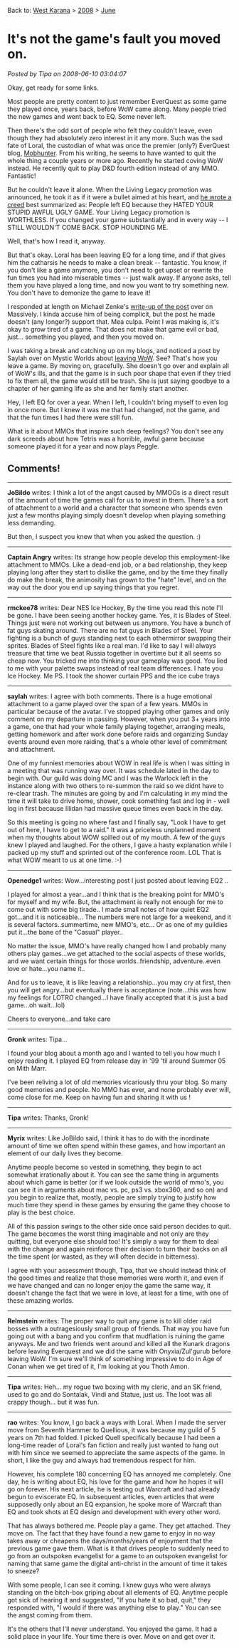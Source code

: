 Back to: [West Karana](/posts/westkarana.md) > [2008](/posts/2008/westkarana.md) > [June](./westkarana.md)
# It's not the game's fault you moved on.

*Posted by Tipa on 2008-06-10 03:04:07*

Okay, get ready for some links.

Most people are pretty content to just remember EverQuest as some game they played once, years back, before WoW came along. Many people tried the new games and went back to EQ. Some never left.

Then there's the odd sort of people who felt they couldn't leave, even though they had absolutely zero interest in it any more. Such was the sad fate of Loral, the custodian of what was once the premier (only?) EverQuest blog, [Mobhunter](http://mobhunter.com/). From his writing, he seems to have wanted to quit the whole thing a couple years or more ago. Recently he started coving WoW instead. He recently quit to play D&D fourth edition instead of any MMO. Fantastic!

But he couldn't leave it alone. When the Living Legacy promotion was announced, he took it as if it were a bullet aimed at his heart, and [he wrote a creed](http://mobhunter.com/001566.html) best summarized as: People left EQ because they HATED YOUR STUPID AWFUL UGLY GAME. Your Living Legacy promotion is WORTHLESS. If you changed your game substantially and in every way -- I STILL WOULDN'T COME BACK. STOP HOUNDING ME.

Well, that's how I read it, anyway.

But that's okay. Loral has been leaving EQ for a long time, and if that gives him the catharsis he needs to make a clean break -- fantastic. You know, if you don't like a game anymore, you don't need to get upset or rewrite the fun times you had into miserable times -- just walk away. If anyone asks, tell them you have played a long time, and now you want to try something new. You don't have to demonize the game to leave it!

I responded at length on Michael Zenke's [write-up of the post](http://www.massively.com/2008/06/08/living-legacy-what-it-does-and-what-it-doesnt/) over on Massively. I kinda accuse him of being complicit, but the post he made doesn't (any longer?) support that. Mea culpa. Point I was making is, it's okay to grow tired of a game. That does not make that game evil or bad, just... something you played, and then you moved on.

I was taking a break and catching up on my blogs, and noticed a post by Saylah over on Mystic Worlds about [leaving WoW](http://notadiary.typepad.com/mysticworlds/2008/06/official-adeiu.html). See? That's how you leave a game. By moving on, gracefully. She doesn't go over and explain all of WoW's ills, and that the game is in such poor shape that even if they tried to fix them all, the game would still be trash. She is just saying goodbye to a chapter of her gaming life as she and her family start another.

Hey, I left EQ for over a year. When I left, I couldn't bring myself to even log in once more. But I knew it was me that had changed, not the game, and that the fun times I had there were still fun.

What is it about MMOs that inspire such deep feelings? You don't see any dark screeds about how Tetris was a horrible, awful game because someone played it for a year and now plays Peggle.



## Comments!

---

**JoBildo** writes: I think a lot of the angst caused by MMOGs is a direct result of the amount of time the games call for us to invest in them. There's a sort of attachment to a world and a character that someone who spends even just a few months playing simply doesn't develop when playing something less demanding.

But then, I suspect you knew that when you asked the question. :)

---

**Captain Angry** writes: Its strange how people develop this employment-like attachment to MMOs. Like a dead-end job, or a bad relationship, they keep playing long after they start to dislike the game, and by the time they finally do make the break, the animosity has grown to the "hate" level, and on the way out the door you end up saying things that you regret.

---

**rmckee78** writes: Dear NES Ice Hockey,
By the time you read this note I'll be gone. I have been seeing another hockey game. Yes, it is Blades of Steel. Things just were not working out between us anymore. You have a bunch of fat guys skating around. There are no fat guys in Blades of Steel. Your fighting is a bunch of guys standing next to each othermirror swapping their sprites. Blades of Steel fights like a real man. I'd like to say I will always treasure that time we beat Russia together in overtime but it all seems so cheap now. You tricked me into thinking your gameplay was good. You lied to me with your palette swaps instead of real team differences. I hate you Ice Hockey.
Me
PS. I took the shower curtain
PPS and the ice cube trays

---

**saylah** writes: I agree with both comments. There is a huge emotional attachment to a game played over the span of a few years. MMOs in particular because of the avatar. I've stopped playing other games and only comment on my departure in passing. However, when you put 3+ years into a game, one that had your whole family playing together, arranging meals, getting homework and after work done before raids and organizing Sunday events around even more raiding, that's a whole other level of commitment and attachment.

One of my funniest memories about WOW in real life is when I was sitting in a meeting that was running way over. It was schedule lated in the day to begin with. Our guild was doing MC and I was the Warlock left in the instance along with two others to re-summon the raid so we didnt have to re-clear trash. The minutes are going by and I'm calculating in my mind the time it will take to drive home, shower, cook something fast and log in - well log in first because Illidan had massive queue times even back in the day.

So this meeting is going no where fast and I finally say, "Look I have to get out of here, I have to get to a raid." It was a priceless unplanned moment when my thoughts about WOW spilled out of my mouth. A few of the guys knew I played and laughed. For the others, I gave a hasty explanation while I packed up my stuff and sprinted out of the conference room. LOL That is what WOW meant to us at one time. :-)

---

**Openedge1** writes: Wow...interesting post
I just posted about leaving EQ2 ..

I played for almost a year...and I think that is the breaking point for MMO's for myself and my wife. 
But, the attachment is really not enough for me to come out with some big tirade..
I made small notes of how quiet EQ2 got...and it is noticeable...
The numbers were not large for a weekend, and it is several factors..summertime, new MMO's, etc...
Or as one of my guildies put it...the bane of the "Casual" player..

No matter the issue, MMO's have really changed how I and probably many others play games...we get attached to the social aspects of these worlds, and we want certain things for those worlds..friendship, adventure..even love or hate...you name it..

And for us to leave, it is like leaving a relationship...you may cry at first, then you will get angry...but eventually there is acceptance (note...this was how my feelings for LOTRO changed...I have finally accepted that it is just a bad game...oh wait...lol)

Cheers to everyone...and take care

---

**Gronk** writes: Tipa...

 I found your blog about a month ago and I wanted to tell you how much I enjoy reading it. I played EQ from release day in '99 'til around Summer 05 on Mith Marr. 

 I've been reliving a lot of old memories vicariously thru your blog. So many good memories and people. No MMO has ever, and none probably ever will, come close for me. Keep on having fun and sharing it with us ! 

---

**Tipa** writes: Thanks, Gronk!

---

**Myrix** writes: Like JoBildo said, I think it has to do with the inordinate amount of time we often spend within these games, and how important an element of our daily lives they become. 

Anytime people become so vested in something, they begin to act somewhat irrationally about it. You can see the same thing in arguments about which game is better (or if we look outside the world of mmo's, you can see it in arguments about mac vs. pc, ps3 vs. xbox360, and so on) and you begin to realize that, mostly, people are simply trying to justify how much time they spend in these games by ensuring the game they choose to play is the best choice. 

All of this passion swings to the other side once said person decides to quit. The game becomes the worst thing imaginable and not only are they quitting, but everyone else should too! It's simply a way for them to deal with the change and again reinforce their decision to turn their backs on all the time spent (or wasted, as they will often decide in bitterness).

I agree with your assessment though, Tipa, that we should instead think of the good times and realize that those memories were worth it, and even if we have changed and can no longer enjoy the game the same way, it doesn't change the fact that we were in love, at least for a time, with one of these amazing worlds.

---

**Relmstein** writes: The proper way to quit any game is to kill older raid bosses with a outragesiously small group of friends. That way you have fun going out with a bang and you confirm that mudflation is ruining the game anyways. Me and two friends went around and killed all the Kunark dragons before leaving Everquest and we did the same with Onyxia/Zul'gurub before leaving WoW. I'm sure we'll think of something impressive to do in Age of Conan when we get tired of it, I'm looking at you Thoth Amon.

---

**Tipa** writes: Heh... my rogue two boxing with my cleric, and an SK friend, used to go and do Sontalak, Vindi and Statue, just us. The loot was all crappy though... but it was fun.

---

**rao** writes: You know, I go back a ways with Loral. When I made the server move from Seventh Hammer to Quellious, it was because my guild of 5 years on 7th had folded. I picked Quell specifically because I had been a long-time reader of Loral's fan fiction and really just wanted to hang out with him since we seemed to appreciate the same aspects of the game. In short, I like the guy and always had tremendous respect for him.

However, his complete 180 concerning EQ has annoyed me completely. One day, he is writing about EQ, his love for the game and how he hopes it will go on forever. His next article, he is testing out Warcraft and had already begun to eviscerate EQ. In subsequent articles, even articles that were supposedly only about an EQ expansion, he spoke more of Warcraft than EQ and took shots at EQ design and development with every other word.

That has always bothered me. People play a game. They get attached. They move on. The fact that they have found a new game to enjoy in no way takes away or cheapens the days/months/years of enjoyment that the previous game gave them. What is it that drives people to suddenly need to go from an outspoken evangelist for a game to an outspoken evangelist for naming that same game the digital anti-christ in the amount of time it takes to sneeze?

With some people, I can see it coming. I knew guys who were always standing on the bitch-box griping about all elements of EQ. Anytime people got sick of hearing it and suggested, "If you hate it so bad, quit," they responded with, "I would if there was anything else to play." You can see the angst coming from them.

It's the others that I'll never understand. You enjoyed the game. It had a solid place in your life. Your time there is over. Move on and get over it.

